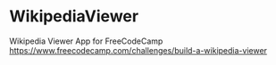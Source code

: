 # WikipediaViewer
Wikipedia Viewer App for FreeCodeCamp
https://www.freecodecamp.com/challenges/build-a-wikipedia-viewer
